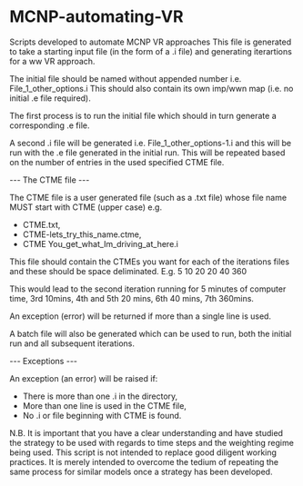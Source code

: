 # MCNP-automating-VR
Scripts developed to automate MCNP VR approaches 
This file is generated to take a starting input file (in the form of a .i file) 
and generating iterartions for a ww VR approach.

The initial file should be named without appended number i.e. File_1_other_options.i
This should also contain its own imp/wwn map (i.e. no initial .e file required).

The first process is to run the initial file which should in turn generate a 
corresponding .e file.

A second .i file will be generated i.e. File_1_other_options-1.i and this will be 
run with the .e file generated in the initial run. This will be repeated based on 
the number of entries in the used specified CTME file. 

--- The CTME file ---

The CTME file is a user generated file (such as a .txt file) whose file name MUST start 
with CTME (upper case) e.g. 
- CTME.txt, 
- CTME-lets_try_this_name.ctme, 
- CTME You_get_what_Im_driving_at_here.i

This file should contain the CTMEs you want for each of the iterations files and these should 
be space deliminated. E.g.
5 10 20 20 40 360

This would lead to the second iteration running for 5 minutes of computer time, 3rd 10mins,
 4th and 5th 20 mins, 6th 40 mins, 7th 360mins.

An exception (error) will be returned if more than a single line is used.

A batch file will also be generated which can be used to run, both the initial run and all 
subsequent iterations.

--- Exceptions ---

An exception (an error) will be raised if:
- There is more than one .i in the directory,
- More than one line is used in the CTME file,
- No .i or file beginning with CTME is found.

N.B.
It is important that you have a clear understanding and have studied the strategy to be used with
regards to time steps and the weighting regime being used. This script is not intended to replace
good diligent working practices. It is merely intended to overcome the tedium of repeating the same
process for similar models once a strategy has been developed.

